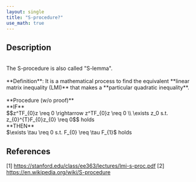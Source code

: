```yaml
---
layout: single
title: "S-procedure?"
use_math: true
---
```


## Description
<br>
The S-procedure is also called "S-lemma". <br><br>
**Definition**: It is a mathematical process to find the equivalent **linear matrix inequality (LMI)** that makes a **particular quadratic inequality**. <br><br>
**Procedure (w/o proof)** <br>
**IF** <br>
$$z^TF_{0}z \req 0 \rightarrow z^TF_{0}z \req 0 \\
\exists z_0 s.t. z_{0}^{T}F_{0}z_{0} \req 0$$ holds <br>
**THEN**  <br>
$\exists \tau \req 0 s.t. F_{0} \req \tau F_{1}$ holds <br>
 
## References
[1] <https://stanford.edu/class/ee363/lectures/lmi-s-proc.pdf> 
[2] <https://en.wikipedia.org/wiki/S-procedure> 

